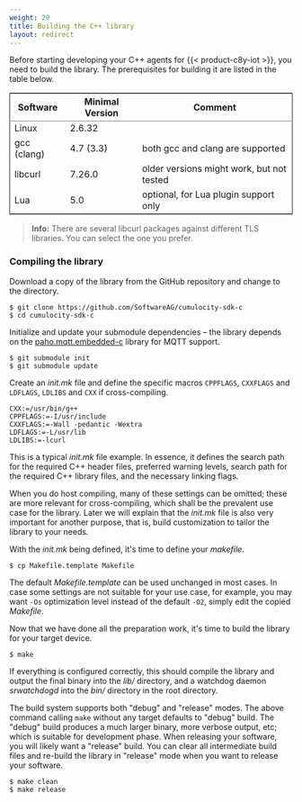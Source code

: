 ```yaml
---
weight: 20
title: Building the C++ library
layout: redirect
---
```


Before starting developing your C++ agents for {{< product-c8y-iot >}}, you need to build the library. The prerequisites for building it are listed in the table below.

<table id="tab:prereq" border="2" cellspacing="0" cellpadding="6" rules="groups" frame="hsides">
<colgroup>
<col  class="left" />
<col  class="left" />
<col  class="left" />
</colgroup>
<thead>
<tr>
<th scope="col" class="left">Software</th>
<th scope="col" class="left">Minimal Version</th>
<th scope="col" class="left">Comment</th>
</tr>
</thead>
<tbody>
<tr>
<td class="left">Linux</td>
<td class="left">2.6.32</td>
<td class="left">&#xa0;</td>
</tr>
<tr>
<td class="left">gcc (clang)</td>
<td class="left">4.7 (3.3)</td>
<td class="left">both gcc and clang are supported</td>
</tr>
<tr>
<td class="left">libcurl</td>
<td class="left">7.26.0</td>
<td class="left">older versions might work, but not tested</td>
</tr>
<tr>
<td class="left">Lua</td>
<td class="left">5.0</td>
<td class="left">optional, for Lua plugin support only</td>
</tr>
</tbody>
</table>

> **Info:** There are several libcurl packages against different TLS libraries. You can select the one you prefer.

### Compiling the library

Download a copy of the library from the GitHub repository and change to the directory.

```shell
$ git clone https://github.com/SoftwareAG/cumulocity-sdk-c
$ cd cumulocity-sdk-c
```

Initialize and update your submodule dependencies – the library depends on the [paho.mqtt.embedded-c](https://github.com/eclipse/paho.mqtt.embedded-c) library for MQTT support.

```shell
$ git submodule init
$ git submodule update
```

Create an *init.mk* file and define the specific macros `CPPFLAGS`, `CXXFLAGS` and `LDFLAGS`, `LDLIBS` and `CXX` if cross-compiling.

```
CXX:=/usr/bin/g++
CPPFLAGS:=-I/usr/include
CXXFLAGS:=-Wall -pedantic -Wextra
LDFLAGS:=-L/usr/lib
LDLIBS:=-lcurl
```

This is a typical *init.mk* file example. In essence, it defines the search path for the required C++ header files, preferred warning levels, search path for the required C++ library files, and the necessary linking flags.

When you do host compiling, many of these settings can be omitted; these are more relevant for cross-compiling, which shall be the prevalent use case for the library. Later we will explain that the *init.mk* file is also very important for another purpose, that is, build customization to tailor the library to your needs.

With the *init.mk* being defined, it's time to define your *makefile*.

```shell
$ cp Makefile.template Makefile
```

The default *Makefile.template* can be used unchanged in most cases. In case some settings are not suitable for your use case, for example, you may want `-Os` optimization level instead of the default `-O2`, simply edit the copied *Makefile*.

Now that we have done all the preparation work, it's time to build the library for your target device.

```shell
$ make
```

If everything is configured correctly, this should compile the library and output the final binary into the *lib/* directory, and a watchdog daemon *srwatchdogd* into the *bin/* directory in the root directory.

The build system supports both "debug" and "release" modes. The above command calling `make` without any target defaults to "debug" build. The "debug" build produces a much larger binary, more verbose output, etc; which is suitable for development phase. When releasing your software, you will likely want a "release" build. You can clear all intermediate build files and re-build the library in "release" mode when you want to release your software.

```shell
$ make clean
$ make release
```
